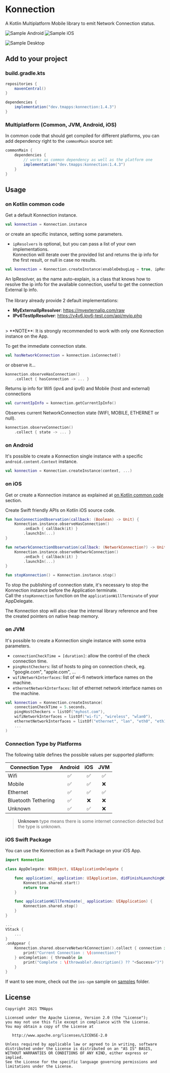 # Konnection

A Kotlin Multiplatform Mobile library to emit Network Connection status.

![Sample Android](art/sample_android.gif) ![Sample iOS](art/sample_ios.gif)

![Sample Desktop](art/sample_desktop.png)

## Add to your project

### build.gradle.kts
```groovy
repositories {
    mavenCentral()
}

dependencies {
    implementation("dev.tmapps:konnection:1.4.3")
}
```

### Multiplatform (Common, JVM, Android, iOS)
In common code that should get compiled for different platforms, you can add dependency right to the `commonMain` source set:
```groovy
commonMain {
    dependencies {
        // works as common dependency as well as the platform one
        implementation("dev.tmapps:konnection:1.4.3")
    }
}
```

## Usage

### on Kotlin common code
Get a default Konnection instance.
```kotlin
val konnection = Konnection.instance
```
or create an specific instance, setting some parameters.
- `ipResolvers` is optional, but you can pass a list of your own implementations.
<br/>Konnection will iterate over the provided list and returns the ip info for the first result, or null in case no results.
```kotlin
val konnection = Konnection.createInstance(enableDebugLog = true, ipResolvers = listOf(...))
```
An IpResolver, as the name auto-explain, is a class that knows how to resolve the ip info
for the available connection, useful to get the connection External Ip info.
<br/><br/>
The library already provide 2 default implementations:
- **MyExternalIpResolver**: https://myexternalip.com/raw
- **IPv6TestIpResolver**: https://v4v6.ipv6-test.com/api/myip.php
<br/>
> **NOTE**: It is strongly recommended to work with only one Konnection instance on the App.

To get the immediate connection state.

```kotlin
val hasNetworkConnection = konnection.isConnected()
```
or observe it...
```kotlin
konnection.observeHasConnection()
    .collect { hasConnection -> ... }
```
Returns ip info for Wifi (ipv4 and ipv6) and Mobile (host and external) connections
```kotlin
val currentIpInfo = konnection.getCurrentIpInfo()
```
Observes current NetworkConnection state (WIFI, MOBILE, ETHERNET or null).
```kotlin
konnection.observeConnection()
    .collect { state -> ... }
```

### on Android
It's possible to create a Konnection single instance with a specific `android.content.Context` instance.
``` kotlin
val konnection = Konnection.createInstance(context, ...)
```

### on iOS
Get or create a Konnection instance as explained at [on Kotlin common code](#on-Kotlin-common-code) section.

Create Swift friendly APIs on Kotlin iOS source code.
```kotlin
fun hasConnectionObservation(callback: (Boolean) -> Unit) {
    Konnection.instance.observeHasConnection()
        .onEach { callback(it) }
        .launchIn(...)
}

fun networkConnectionObservation(callback: (NetworkConnection?) -> Unit) {
    Konnection.instance.observeNetworkConnection()
        .onEach { callback(it) }
        .launchIn(...)
}

fun stopKonnection() = Konnection.instance.stop()

```

To stop the publishing of connection state, it's necessary to stop the Konnection instance before the Application terminate.
<br/>Call the `stopKonnection` function on the `applicationWillTerminate` of your AppDelegate.

The Konnection stop will also clear the internal library reference and free the created pointers on native heap memory.

### on JVM
It's possible to create a Konnection single instance with some extra parameters.
- `connectionCheckTime = [duration]`: allow the control of the check connection time.
- `pingHostCheckers`: list of hosts to ping on connection check, eg. "google.com", "apple.com", ...
- `wifiNetworkInterfaces`: list of wi-fi network interface names on the machine.
- `ethernetNetworkInterfaces`: list of ethernet network interface names on the machine.
```kotlin
val konnection = Konnection.createInstance(
    connectionCheckTime = 5.seconds,
    pingHostCheckers = listOf("myhost.com"),
    wifiNetworkInterfaces = listOf("wi-fi", "wireless", "wlan0"),
    ethernetNetworkInterfaces = listOf("ethernet", "lan", "eth0", "eth1")
    ...
)
```

### Connection Type by Platforms

The following table defines the possible values per supported platform:

| Connection Type     | Android | iOS | JVM |
|---------------------|:-------:|:---:|:---:|
| Wifi                | ✅      | ✅  | ✅  |
| Mobile              | ✅      | ✅  | ❌  |
| Ethernet            | ✅      | ✅  | ✅  |
| Bluetooth Tethering | ✅      | ❌  | ❌  |
| Unknown             | ✅      | ✅  | ❌  |

> **Unknown** type means there is some internet connection detected but the type is unknown.

### iOS Swift Package

You can use the Konnection as a Swift Package on your iOS App.

```swift
import Konnection

class AppDelegate: NSObject, UIApplicationDelegate {

    func application(_ application: UIApplication, didFinishLaunchingWithOptions...) -> Bool {
        Konnection.shared.start()
        return true
    }

    func applicationWillTerminate(_ application: UIApplication) {
        Konnection.shared.stop()
    }
}

...
VStack {
    ...
}
.onAppear {
    Konnection.shared.observeNetworkConnection().collect { connection in
        print("Current Connection : \(connection)")
    } onCompletion: { throwable in
        print("Complete : \(throwable?.description() ?? "<Success>")")
    }
}
```

If want to see more, check out the `ios-spm` sample on [samples](./samples) folder.

## License

    Copyright 2021 TMApps
    
    Licensed under the Apache License, Version 2.0 (the "License");
    you may not use this file except in compliance with the License.
    You may obtain a copy of the License at
    
       http://www.apache.org/licenses/LICENSE-2.0
    
    Unless required by applicable law or agreed to in writing, software
    distributed under the License is distributed on an "AS IS" BASIS,
    WITHOUT WARRANTIES OR CONDITIONS OF ANY KIND, either express or implied.
    See the License for the specific language governing permissions and
    limitations under the License.